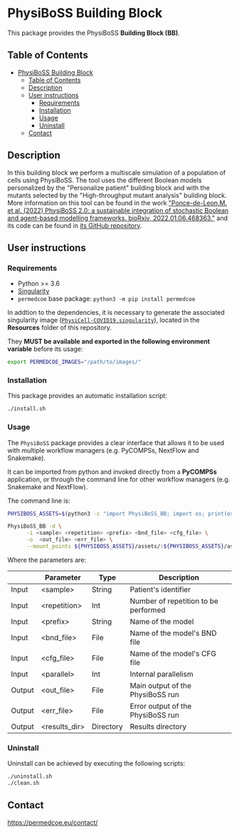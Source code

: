 # PhysiBoSS Building Block

This package provides the PhysiBoSS **Building Block (BB)**.

## Table of Contents

- [PhysiBoSS Building Block](#physiboss-building-block)
  - [Table of Contents](#table-of-contents)
  - [Description](#description)
  - [User instructions](#user-instructions)
    - [Requirements](#requirements)
    - [Installation](#installation)
    - [Usage](#usage)
    - [Uninstall](#uninstall)
  - [Contact](#contact)

## Description

In this building block we perform a multiscale simulation of a population of cells using PhysiBoSS.
The tool uses the different Boolean models personalized by the "Personalize patient" building block and with the mutants selected by the "High-throughput mutant analysis" building block.
More information on this tool can be found in the work ["Ponce-de-Leon,M. et al. (2022) PhysiBoSS 2.0: a sustainable integration of stochastic Boolean and agent-based modelling frameworks. bioRxiv, 2022.01.06.468363."](https://www.biorxiv.org/content/10.1101/2022.01.06.468363v1) and its code can be found in [its GitHub repository](https://github.com/PhysiBoSS/PhysiBoSS).

## User instructions

### Requirements

- Python >= 3.6
- [Singularity](https://singularity.lbl.gov/docs-installation)
- `permedcoe` base package: `python3 -m pip install permedcoe`

In addtion to the dependencies, it is necessary to generate the associated
singularity image ([`PhysiCell-COVID19.singularity`](../Resources/images/PhysiCell-COVID19.singularity)),
located in the **Resources** folder of this repository.

They **MUST be available and exported in the following environment variable**
before its usage:

```bash
export PERMEDCOE_IMAGES="/path/to/images/"
```

### Installation

This package provides an automatic installation script:

```bash
./install.sh
```

### Usage

The `PhysiBoSS` package provides a clear interface that allows
it to be used with multiple workflow managers (e.g. PyCOMPSs, NextFlow and
Snakemake).

It can be imported from python and invoked directly from a **PyCOMPSs**
application, or through the command line for other workflow managers
(e.g. Snakemake and NextFlow).

The command line is:

```bash
PHYSIBOSS_ASSETS=$(python3 -c "import PhysiBoSS_BB; import os; print(os.path.dirname(PhysiBoSS_BB.__file__))")

PhysiBoSS_BB -d \
      -i <sample> <repetition> <prefix> <bnd_file> <cfg_file> \
      -o  <out_file> <err_file> \
      --mount_points ${PHYSIBOSS_ASSETS}/assets/:${PHYSIBOSS_ASSETS}/assets/
```

Where the parameters are:

|        | Parameter      | Type      | Description                           |
|--------|----------------|-----------|---------------------------------------|
| Input  | \<sample>      | String    | Patient's identifier                  |
| Input  | \<repetition>  | Int       | Number of repetition to be performed  |
| Input  | \<prefix>      | String    | Name of the model                     |
| Input  | \<bnd_file>    | File      | Name of the model's BND file          |
| Input  | \<cfg_file>    | File      | Name of the model's CFG file          |
| Input  | \<parallel>    | Int       | Internal parallelism                  |
| Output | \<out_file>    | File      | Main output of the PhysiBoSS run      |
| Output | \<err_file>    | File      | Error output of the PhysiBoSS run     |
| Output | \<results_dir> | Directory | Results directory                     |

### Uninstall

Uninstall can be achieved by executing the following scripts:

```bash
./uninstall.sh
./clean.sh
```

## Contact

<https://permedcoe.eu/contact/>
